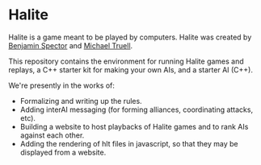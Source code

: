 # Halite

Halite is a game meant to be played by computers. Halite was created by [Benjamin Spector](https://github.com/Sydriax "Benjamin Spector") and [Michael Truell](https://github.com/truell20 "Michael Truell").

This repository contains the environment for running Halite games and replays, a C++ starter kit for making your own AIs, and a starter AI (C++).

We're presently in the works of:
 - Formalizing and writing up the rules.
 - Adding interAI messaging (for forming alliances, coordinating attacks, etc).
 - Building a website to host playbacks of Halite games and to rank AIs against each other.
 - Adding the rendering of hlt files in javascript, so that they may be displayed from a website.
